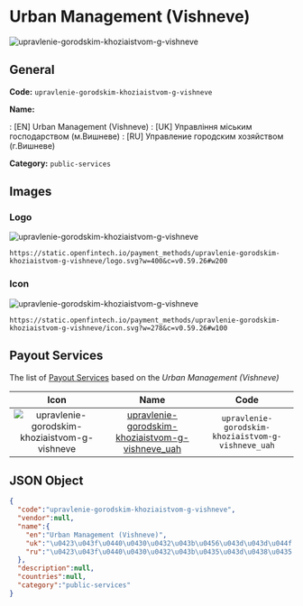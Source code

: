 
# Urban Management (Vishneve) 
![upravlenie-gorodskim-khoziaistvom-g-vishneve](https://static.openfintech.io/payment_methods/upravlenie-gorodskim-khoziaistvom-g-vishneve/logo.svg?w=400&c=v0.59.26#w200)  

## General 
**Code:** `upravlenie-gorodskim-khoziaistvom-g-vishneve` 
 
**Name:** 
 
:	[EN] Urban Management (Vishneve) 
:	[UK] Управління міським господарством (м.Вишневе) 
:	[RU] Управление городским хозяйством (г.Вишневе) 
 
**Category:** `public-services` 
 

## Images 

### Logo 
![upravlenie-gorodskim-khoziaistvom-g-vishneve](https://static.openfintech.io/payment_methods/upravlenie-gorodskim-khoziaistvom-g-vishneve/logo.svg?w=400&c=v0.59.26#w200)  

```
https://static.openfintech.io/payment_methods/upravlenie-gorodskim-khoziaistvom-g-vishneve/logo.svg?w=400&c=v0.59.26#w200
```  

### Icon 
![upravlenie-gorodskim-khoziaistvom-g-vishneve](https://static.openfintech.io/payment_methods/upravlenie-gorodskim-khoziaistvom-g-vishneve/icon.svg?w=278&c=v0.59.26#w100)  

```
https://static.openfintech.io/payment_methods/upravlenie-gorodskim-khoziaistvom-g-vishneve/icon.svg?w=278&c=v0.59.26#w100
```  

## Payout Services 
 
The list of [Payout Services](/payout-services/) based on the _Urban Management (Vishneve)_ 

|Icon|Name|Code| 
|:---:|:---:|:---:| 
|![upravlenie-gorodskim-khoziaistvom-g-vishneve](https://static.openfintech.io/payout_methods/upravlenie-gorodskim-khoziaistvom-g-vishneve/icon.png?w=278&c=v0.59.26#w40) |[upravlenie-gorodskim-khoziaistvom-g-vishneve_uah](/payout-services/upravlenie-gorodskim-khoziaistvom-g-vishneve_uah/)|`upravlenie-gorodskim-khoziaistvom-g-vishneve_uah`| 
 

## JSON Object 

```json
{
  "code":"upravlenie-gorodskim-khoziaistvom-g-vishneve",
  "vendor":null,
  "name":{
    "en":"Urban Management (Vishneve)",
    "uk":"\u0423\u043f\u0440\u0430\u0432\u043b\u0456\u043d\u043d\u044f \u043c\u0456\u0441\u044c\u043a\u0438\u043c \u0433\u043e\u0441\u043f\u043e\u0434\u0430\u0440\u0441\u0442\u0432\u043e\u043c (\u043c.\u0412\u0438\u0448\u043d\u0435\u0432\u0435)",
    "ru":"\u0423\u043f\u0440\u0430\u0432\u043b\u0435\u043d\u0438\u0435 \u0433\u043e\u0440\u043e\u0434\u0441\u043a\u0438\u043c \u0445\u043e\u0437\u044f\u0439\u0441\u0442\u0432\u043e\u043c (\u0433.\u0412\u0438\u0448\u043d\u0435\u0432\u0435)"
  },
  "description":null,
  "countries":null,
  "category":"public-services"
}
```  
